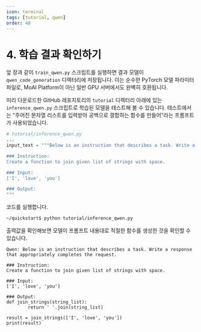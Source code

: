 ```yaml
---
icon: terminal
tags: [tutorial, qwen]
order: 40
---
```


# 4. 학습 결과 확인하기

앞 장과 같이 `train_qwen.py` 스크립트를 실행하면 결과 모델이 `qwen_code_generation` 디렉터리에 저장됩니다. 이는 순수한 PyTorch 모델 파라미터 파일로, MoAI Platform이 아닌 일반 GPU 서버에서도 완벽히 호환됩니다.

미리 다운로드한 GitHub 레포지토리의 `tutorial` 디렉터리 아래에 있는 `inference_qwen.py` 스크립트로 학습된 모델을 테스트해 볼 수 있습니다. 테스트에서는 "주어진 문자열 리스트를 입력받아 공백으로 결합하는 함수를 만들어"라는 프롬프트가 사용되었습니다.

```python
# tutorial/inference_qwen.py
...
input_text = """Below is an instruction that describes a task. Write a response that appropriately completes the request.

### Instruction:
Create a function to join given list of strings with space.

### Input:
['I', 'love', 'you']

### Output:
"""
```

코드를 실행합니다.

```bash
~/quickstart$ python tutorial/inference_qwen.py
```

출력값을 확인해보면 모델이 프롬프트 내용대로 적절한 함수를 생성한 것을 확인할 수 있습니다.

```
Qwen: Below is an instruction that describes a task. Write a response that appropriately completes the request.

### Instruction:
Create a function to join given list of strings with space.

### Input:
['I', 'love', 'you']

### Output:
def join_strings(string_list):
		return ' '.join(string_list)

result = join_strings(['I', 'love', 'you'])
print(result)
```
